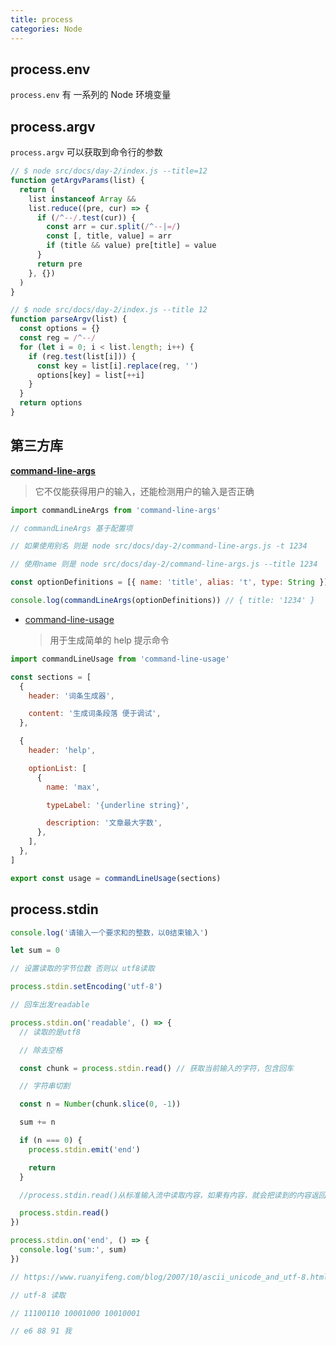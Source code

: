 ```yaml
---
title: process
categories: Node
---
```


## process.env

`process.env` 有 一系列的 Node 环境变量

## process.argv

`process.argv` 可以获取到命令行的参数

```js
// $ node src/docs/day-2/index.js --title=12
function getArgvParams(list) {
  return (
    list instanceof Array &&
    list.reduce((pre, cur) => {
      if (/^--/.test(cur)) {
        const arr = cur.split(/^--|=/)
        const [, title, value] = arr
        if (title && value) pre[title] = value
      }
      return pre
    }, {})
  )
}
```

```js
// $ node src/docs/day-2/index.js --title 12
function parseArgv(list) {
  const options = {}
  const reg = /^--/
  for (let i = 0; i < list.length; i++) {
    if (reg.test(list[i])) {
      const key = list[i].replace(reg, '')
      options[key] = list[++i]
    }
  }
  return options
}
```

## 第三方库

**[ command-line-args](https://github.com/75lb/command-line-args)**

> 它不仅能获得用户的输入，还能检测用户的输入是否正确

```js
import commandLineArgs from 'command-line-args'

// commandLineArgs 基于配置项

// 如果使用别名 则是 node src/docs/day-2/command-line-args.js -t 1234

// 使用name 则是 node src/docs/day-2/command-line-args.js --title 1234

const optionDefinitions = [{ name: 'title', alias: 't', type: String }]

console.log(commandLineArgs(optionDefinitions)) // { title: '1234' }
```

- [command-line-usage](https://github.com/75lb/command-line-usage)
  > 用于生成简单的 help 提示命令

```js
import commandLineUsage from 'command-line-usage'

const sections = [
  {
    header: '词条生成器',

    content: '生成词条段落 便于调试',
  },

  {
    header: 'help',

    optionList: [
      {
        name: 'max',

        typeLabel: '{underline string}',

        description: '文章最大字数',
      },
    ],
  },
]

export const usage = commandLineUsage(sections)
```

## process.stdin

```js
console.log('请输入一个要求和的整数，以0结束输入')

let sum = 0

// 设置读取的字节位数 否则以 utf8读取

process.stdin.setEncoding('utf-8')

// 回车出发readable

process.stdin.on('readable', () => {
  // 读取的是utf8

  // 除去空格

  const chunk = process.stdin.read() // 获取当前输入的字符，包含回车

  // 字符串切割

  const n = Number(chunk.slice(0, -1))

  sum += n

  if (n === 0) {
    process.stdin.emit('end')

    return
  }

  //process.stdin.read()从标准输入流中读取内容，如果有内容，就会把读到的内容返回，如果没有内容，则会返回 null，并继续处于readable状态，监听下一次输入

  process.stdin.read()
})

process.stdin.on('end', () => {
  console.log('sum:', sum)
})

// https://www.ruanyifeng.com/blog/2007/10/ascii_unicode_and_utf-8.html

// utf-8 读取

// 11100110 10001000 10010001

// e6 88 91 我
```
